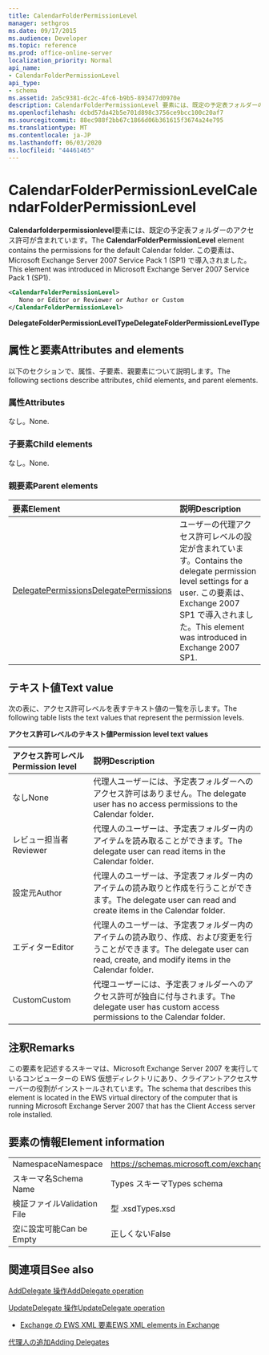 ```yaml
---
title: CalendarFolderPermissionLevel
manager: sethgros
ms.date: 09/17/2015
ms.audience: Developer
ms.topic: reference
ms.prod: office-online-server
localization_priority: Normal
api_name:
- CalendarFolderPermissionLevel
api_type:
- schema
ms.assetid: 2a5c9381-dc2c-4fc6-b9b5-893477d0970e
description: CalendarFolderPermissionLevel 要素には、既定の予定表フォルダーのアクセス許可が含まれています。 この要素は、Microsoft Exchange Server 2007 Service Pack 1 (SP1) で導入されました。
ms.openlocfilehash: dcbd57da42b5e701d898c3756ce9bcc100c20af7
ms.sourcegitcommit: 88ec988f2bb67c1866d06b361615f3674a24e795
ms.translationtype: MT
ms.contentlocale: ja-JP
ms.lasthandoff: 06/03/2020
ms.locfileid: "44461465"
---
```

# <a name="calendarfolderpermissionlevel"></a><span data-ttu-id="7dd32-104">CalendarFolderPermissionLevel</span><span class="sxs-lookup"><span data-stu-id="7dd32-104">CalendarFolderPermissionLevel</span></span>

<span data-ttu-id="7dd32-105">**Calendarfolderpermissionlevel**要素には、既定の予定表フォルダーのアクセス許可が含まれています。</span><span class="sxs-lookup"><span data-stu-id="7dd32-105">The **CalendarFolderPermissionLevel** element contains the permissions for the default Calendar folder.</span></span> <span data-ttu-id="7dd32-106">この要素は、Microsoft Exchange Server 2007 Service Pack 1 (SP1) で導入されました。</span><span class="sxs-lookup"><span data-stu-id="7dd32-106">This element was introduced in Microsoft Exchange Server 2007 Service Pack 1 (SP1).</span></span> 
  
```xml
<CalendarFolderPermissionLevel>
   None or Editor or Reviewer or Author or Custom
</CalendarFolderPermissionLevel>
```

 <span data-ttu-id="7dd32-107">**DelegateFolderPermissionLevelType**</span><span class="sxs-lookup"><span data-stu-id="7dd32-107">**DelegateFolderPermissionLevelType**</span></span>
## <a name="attributes-and-elements"></a><span data-ttu-id="7dd32-108">属性と要素</span><span class="sxs-lookup"><span data-stu-id="7dd32-108">Attributes and elements</span></span>

<span data-ttu-id="7dd32-109">以下のセクションで、属性、子要素、親要素について説明します。</span><span class="sxs-lookup"><span data-stu-id="7dd32-109">The following sections describe attributes, child elements, and parent elements.</span></span>
  
### <a name="attributes"></a><span data-ttu-id="7dd32-110">属性</span><span class="sxs-lookup"><span data-stu-id="7dd32-110">Attributes</span></span>

<span data-ttu-id="7dd32-111">なし。</span><span class="sxs-lookup"><span data-stu-id="7dd32-111">None.</span></span>
  
### <a name="child-elements"></a><span data-ttu-id="7dd32-112">子要素</span><span class="sxs-lookup"><span data-stu-id="7dd32-112">Child elements</span></span>

<span data-ttu-id="7dd32-113">なし。</span><span class="sxs-lookup"><span data-stu-id="7dd32-113">None.</span></span>
  
### <a name="parent-elements"></a><span data-ttu-id="7dd32-114">親要素</span><span class="sxs-lookup"><span data-stu-id="7dd32-114">Parent elements</span></span>

|<span data-ttu-id="7dd32-115">**要素**</span><span class="sxs-lookup"><span data-stu-id="7dd32-115">**Element**</span></span>|<span data-ttu-id="7dd32-116">**説明**</span><span class="sxs-lookup"><span data-stu-id="7dd32-116">**Description**</span></span>|
|:-----|:-----|
|[<span data-ttu-id="7dd32-117">DelegatePermissions</span><span class="sxs-lookup"><span data-stu-id="7dd32-117">DelegatePermissions</span></span>](delegatepermissions.md) <br/> |<span data-ttu-id="7dd32-118">ユーザーの代理アクセス許可レベルの設定が含まれています。</span><span class="sxs-lookup"><span data-stu-id="7dd32-118">Contains the delegate permission level settings for a user.</span></span> <span data-ttu-id="7dd32-119">この要素は、Exchange 2007 SP1 で導入されました。</span><span class="sxs-lookup"><span data-stu-id="7dd32-119">This element was introduced in Exchange 2007 SP1.</span></span>  <br/> |
   
## <a name="text-value"></a><span data-ttu-id="7dd32-120">テキスト値</span><span class="sxs-lookup"><span data-stu-id="7dd32-120">Text value</span></span>

<span data-ttu-id="7dd32-121">次の表に、アクセス許可レベルを表すテキスト値の一覧を示します。</span><span class="sxs-lookup"><span data-stu-id="7dd32-121">The following table lists the text values that represent the permission levels.</span></span>
  
<span data-ttu-id="7dd32-122">**アクセス許可レベルのテキスト値**</span><span class="sxs-lookup"><span data-stu-id="7dd32-122">**Permission level text values**</span></span>

|<span data-ttu-id="7dd32-123">**アクセス許可レベル**</span><span class="sxs-lookup"><span data-stu-id="7dd32-123">**Permission level**</span></span>|<span data-ttu-id="7dd32-124">**説明**</span><span class="sxs-lookup"><span data-stu-id="7dd32-124">**Description**</span></span>|
|:-----|:-----|
|<span data-ttu-id="7dd32-125">なし</span><span class="sxs-lookup"><span data-stu-id="7dd32-125">None</span></span>  <br/> |<span data-ttu-id="7dd32-126">代理人ユーザーには、予定表フォルダーへのアクセス許可はありません。</span><span class="sxs-lookup"><span data-stu-id="7dd32-126">The delegate user has no access permissions to the Calendar folder.</span></span>  <br/> |
|<span data-ttu-id="7dd32-127">レビュー担当者</span><span class="sxs-lookup"><span data-stu-id="7dd32-127">Reviewer</span></span>  <br/> |<span data-ttu-id="7dd32-128">代理人のユーザーは、予定表フォルダー内のアイテムを読み取ることができます。</span><span class="sxs-lookup"><span data-stu-id="7dd32-128">The delegate user can read items in the Calendar folder.</span></span>  <br/> |
|<span data-ttu-id="7dd32-129">設定元</span><span class="sxs-lookup"><span data-stu-id="7dd32-129">Author</span></span>  <br/> |<span data-ttu-id="7dd32-130">代理人のユーザーは、予定表フォルダー内のアイテムの読み取りと作成を行うことができます。</span><span class="sxs-lookup"><span data-stu-id="7dd32-130">The delegate user can read and create items in the Calendar folder.</span></span>  <br/> |
|<span data-ttu-id="7dd32-131">エディター</span><span class="sxs-lookup"><span data-stu-id="7dd32-131">Editor</span></span>  <br/> |<span data-ttu-id="7dd32-132">代理人のユーザーは、予定表フォルダー内のアイテムの読み取り、作成、および変更を行うことができます。</span><span class="sxs-lookup"><span data-stu-id="7dd32-132">The delegate user can read, create, and modify items in the Calendar folder.</span></span>  <br/> |
|<span data-ttu-id="7dd32-133">Custom</span><span class="sxs-lookup"><span data-stu-id="7dd32-133">Custom</span></span>  <br/> |<span data-ttu-id="7dd32-134">代理ユーザーには、予定表フォルダーへのアクセス許可が独自に付与されます。</span><span class="sxs-lookup"><span data-stu-id="7dd32-134">The delegate user has custom access permissions to the Calendar folder.</span></span>  <br/> |
   
## <a name="remarks"></a><span data-ttu-id="7dd32-135">注釈</span><span class="sxs-lookup"><span data-stu-id="7dd32-135">Remarks</span></span>

<span data-ttu-id="7dd32-136">この要素を記述するスキーマは、Microsoft Exchange Server 2007 を実行しているコンピューターの EWS 仮想ディレクトリにあり、クライアントアクセスサーバーの役割がインストールされています。</span><span class="sxs-lookup"><span data-stu-id="7dd32-136">The schema that describes this element is located in the EWS virtual directory of the computer that is running Microsoft Exchange Server 2007 that has the Client Access server role installed.</span></span>
  
## <a name="element-information"></a><span data-ttu-id="7dd32-137">要素の情報</span><span class="sxs-lookup"><span data-stu-id="7dd32-137">Element information</span></span>

|||
|:-----|:-----|
|<span data-ttu-id="7dd32-138">Namespace</span><span class="sxs-lookup"><span data-stu-id="7dd32-138">Namespace</span></span>  <br/> |https://schemas.microsoft.com/exchange/services/2006/types  <br/> |
|<span data-ttu-id="7dd32-139">スキーマ名</span><span class="sxs-lookup"><span data-stu-id="7dd32-139">Schema Name</span></span>  <br/> |<span data-ttu-id="7dd32-140">Types スキーマ</span><span class="sxs-lookup"><span data-stu-id="7dd32-140">Types schema</span></span>  <br/> |
|<span data-ttu-id="7dd32-141">検証ファイル</span><span class="sxs-lookup"><span data-stu-id="7dd32-141">Validation File</span></span>  <br/> |<span data-ttu-id="7dd32-142">型 .xsd</span><span class="sxs-lookup"><span data-stu-id="7dd32-142">Types.xsd</span></span>  <br/> |
|<span data-ttu-id="7dd32-143">空に設定可能</span><span class="sxs-lookup"><span data-stu-id="7dd32-143">Can be Empty</span></span>  <br/> |<span data-ttu-id="7dd32-144">正しくない</span><span class="sxs-lookup"><span data-stu-id="7dd32-144">False</span></span>  <br/> |
   
## <a name="see-also"></a><span data-ttu-id="7dd32-145">関連項目</span><span class="sxs-lookup"><span data-stu-id="7dd32-145">See also</span></span>



[<span data-ttu-id="7dd32-146">AddDelegate 操作</span><span class="sxs-lookup"><span data-stu-id="7dd32-146">AddDelegate operation</span></span>](adddelegate-operation.md)
  
[<span data-ttu-id="7dd32-147">UpdateDelegate 操作</span><span class="sxs-lookup"><span data-stu-id="7dd32-147">UpdateDelegate operation</span></span>](updatedelegate-operation.md)


- [<span data-ttu-id="7dd32-148">Exchange の EWS XML 要素</span><span class="sxs-lookup"><span data-stu-id="7dd32-148">EWS XML elements in Exchange</span></span>](ews-xml-elements-in-exchange.md)


[<span data-ttu-id="7dd32-149">代理人の追加</span><span class="sxs-lookup"><span data-stu-id="7dd32-149">Adding Delegates</span></span>](https://msdn.microsoft.com/library/3a744150-66a3-4a13-9433-793603ba5038%28Office.15%29.aspx)

